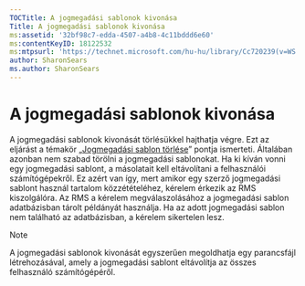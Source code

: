 ```yaml
---
TOCTitle: A jogmegadási sablonok kivonása
Title: A jogmegadási sablonok kivonása
ms:assetid: '32bf98c7-edda-4507-a4b8-4c11bddd6e60'
ms:contentKeyID: 18122532
ms:mtpsurl: 'https://technet.microsoft.com/hu-hu/library/Cc720239(v=WS.10)'
author: SharonSears
ms.author: SharonSears
---
```


A jogmegadási sablonok kivonása
===============================

A jogmegadási sablonok kivonását törlésükkel hajthatja végre. Ezt az eljárást a témakör „[Jogmegadási sablon törlése](https://technet.microsoft.com/9c9a1496-cf55-4c65-a4c6-9fe245edce00)” pontja ismerteti. Általában azonban nem szabad törölni a jogmegadási sablonokat. Ha ki kíván vonni egy jogmegadási sablont, a másolatait kell eltávolítani a felhasználói számítógépekről. Ez azért van így, mert amikor egy szerző jogmegadási sablont használ tartalom közzétételéhez, kérelem érkezik az RMS kiszolgálóra. Az RMS a kérelem megválaszolásához a jogmegadási sablon adatbázisban tárolt példányát használja. Ha az adott jogmegadási sablon nem található az adatbázisban, a kérelem sikertelen lesz.

> [!NOTE]  
> A jogmegadási sablonok kivonását egyszerűen megoldhatja egy parancsfájl létrehozásával, amely a jogmegadási sablont eltávolítja az összes felhasználó számítógépéről. 
